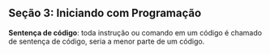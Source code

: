 ## Seção 3: Iniciando com Programação

**Sentença de código**: toda instrução ou comando em um código é chamado de sentença de código, seria a menor parte de um código.